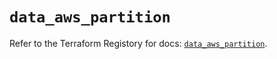 # `data_aws_partition`

Refer to the Terraform Registory for docs: [`data_aws_partition`](https://registry.terraform.io/providers/hashicorp/aws/4.64.0/docs/data-sources/partition).
